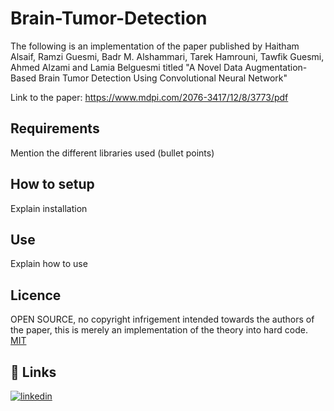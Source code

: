 # Brain-Tumor-Detection

The following is an implementation of the paper published by Haitham Alsaif, Ramzi Guesmi, Badr M. Alshammari, Tarek Hamrouni, Tawfik Guesmi, Ahmed Alzami and Lamia Belguesmi titled "A Novel Data Augmentation-Based Brain Tumor Detection Using Convolutional Neural Network"

Link to the paper: https://www.mdpi.com/2076-3417/12/8/3773/pdf


## Requirements

Mention the different libraries used (bullet points)

## How to setup

Explain installation

## Use

Explain how to use

## Licence

OPEN SOURCE, no copyright infrigement intended towards the authors of the paper, this is merely an implementation of the theory into hard code.
[MIT](https://choosealicense.com/licenses/mit/)

## 🔗 Links

[![linkedin](https://img.shields.io/badge/linkedin-0A66C2?style=for-the-badge&logo=linkedin&logoColor=white)](https://www.linkedin.com/in/henri-fakhouri/)

